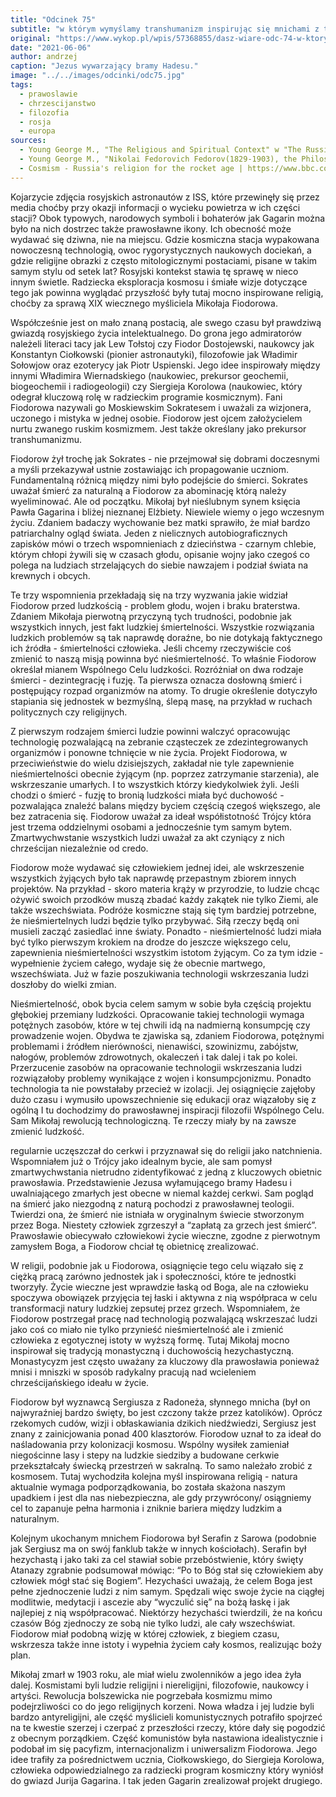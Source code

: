```yaml
---
title: "Odcinek 75"
subtitle: "w którym wymyślamy transhumanizm inspirując się mnichami z tajgi."
original: "https://www.wykop.pl/wpis/57368855/dasz-wiare-odc-74-w-ktorym-czcimy-swietego-budde-l/"
date: "2021-06-06"
author: andrzej
caption: "Jezus wywarzający bramy Hadesu."
image: "../../images/odcinki/odc75.jpg"
tags:
  - prawoslawie
  - chrzescijanstwo
  - filozofia
  - rosja
  - europa
sources:
  - Young George M., "The Religious and Spiritual Context" w "The Russian Cosmists"
  - Young George M., "Nikolai Fedorovich Fedorov(1829-1903), the Philosopher of the Common Task" w "The Russian Cosmists"
  - Cosmism - Russia's religion for the rocket age | https://www.bbc.com/future/article/20210420-cosmism-russias-religion-for-the-rocket-age
---
```


Kojarzycie zdjęcia rosyjskich astronautów z ISS, które przewinęły się przez media choćby przy okazji informacji o wycieku powietrza w ich części stacji? Obok typowych, narodowych symboli i bohaterów jak Gagarin można było na nich dostrzec także prawosławne ikony. Ich obecność może wydawać się dziwna, nie na miejscu. Gdzie kosmiczna stacja wypakowana nowoczesną technologią, owoc rygorystycznych naukowych dociekań, a gdzie religijne obrazki z często mitologicznymi postaciami, pisane w takim samym stylu od setek lat? Rosyjski kontekst stawia tę sprawę w nieco innym świetle. Radziecka eksploracja kosmosu i śmiałe wizje dotyczące tego jak powinna wyglądać przyszłość były tutaj mocno inspirowane religią, choćby za sprawą XIX wiecznego myśliciela Mikołaja Fiodorowa.

Współcześnie jest on mało znaną postacią, ale swego czasu był prawdziwą gwiazdą rosyjskiego życia intelektualnego. Do grona jego admiratorów należeli literaci tacy jak Lew Tołstoj czy Fiodor Dostojewski, naukowcy jak Konstantyn Ciołkowski (pionier astronautyki), filozofowie jak Władimir Sołowjow oraz ezoterycy jak Piotr Uspienski. Jego idee inspirowały między innymi Władimira Wiernadskiego (naukowiec, prekursor geochemii, biogeochemii i radiogeologii) czy Siergieja Korolowa (naukowiec, który odegrał kluczową rolę w radzieckim programie kosmicznym). Fani Fiodorowa nazywali go Moskiewskim Sokratesem i uważali za wizjonera, uczonego i mistyka w jednej osobie. Fiodorow jest ojcem założycielem nurtu zwanego ruskim kosmizmem. Jest także określany jako prekursor transhumanizmu.

Fiodorow żył trochę jak Sokrates - nie przejmował się dobrami doczesnymi a myśli przekazywał ustnie zostawiając ich propagowanie uczniom. Fundamentalną różnicą między nimi było podejście do śmierci. Sokrates uważał śmierć za naturalną a Fiodorow za abominację którą należy wyeliminować. Ale od początku. Mikołaj był nieślubnym synem księcia Pawła Gagarina i bliżej nieznanej Elżbiety. Niewiele wiemy o jego wczesnym życiu. Zdaniem badaczy wychowanie bez matki sprawiło, że miał bardzo patriarchalny ogląd świata. Jeden z nielicznych autobiograficznych zapisków mówi o trzech wspomnieniach z dzieciństwa - czarnym chlebie, którym chłopi żywili się w czasach głodu, opisanie wojny jako czegoś co polega na ludziach strzelających do siebie nawzajem i podział świata na krewnych i obcych.

Te trzy wspomnienia przekładają się na trzy wyzwania jakie widział Fiodorow przed ludzkością - problem głodu, wojen i braku braterstwa. Zdaniem Mikołaja pierwotną przyczyną tych trudności, podobnie jak wszystkich innych, jest fakt ludzkiej śmiertelności. Wszystkie rozwiązania ludzkich problemów są tak naprawdę doraźne, bo nie dotykają faktycznego ich źródła - śmiertelności człowieka. Jeśli chcemy rzeczywiście coś zmienić to naszą misją powinna być nieśmiertelność. To właśnie Fiodorow określał mianem Wspólnego Celu ludzkości. Rozróżniał on dwa rodzaje śmierci - dezintegrację i fuzję. Ta pierwsza oznacza dosłowną śmierć i postępujący rozpad organizmów na atomy. To drugie określenie dotyczyło stapiania się jednostek w bezmyślną, ślepą masę, na przykład w ruchach politycznych czy religijnych.

Z pierwszym rodzajem śmierci ludzie powinni walczyć opracowując technologię pozwalającą na zebranie cząsteczek ze zdezintegrowanych organizmów i ponowne tchnięcie w nie życia. Projekt Fiodorowa, w przeciwieństwie do wielu dzisiejszych, zakładał nie tyle zapewnienie nieśmiertelności obecnie żyjącym (np. poprzez zatrzymanie starzenia), ale wskrzeszanie umarłych. I to wszystkich którzy kiedykolwiek żyli. Jeśli chodzi o śmierć - fuzję to bronią ludzkości miała być duchowość - pozwalająca znaleźć balans między byciem częścią czegoś większego, ale bez zatracenia się. Fiodorow uważał za ideał współistotność Trójcy która jest trzema oddzielnymi osobami a jednocześnie tym samym bytem. Zmartwychwstanie wszystkich ludzi uważał za akt czyniący z nich chrześcijan niezależnie od credo.

Fiodorow może wydawać się człowiekiem jednej idei, ale wskrzeszenie wszystkich żyjących było tak naprawdę przepastnym zbiorem innych projektów. Na przykład - skoro materia krąży w przyrodzie, to ludzie chcąc ożywić swoich przodków muszą zbadać każdy zakątek nie tylko Ziemi, ale także wszechświata. Podróże kosmiczne stają się tym bardziej potrzebne, że nieśmiertelnych ludzi będzie tylko przybywać. Siłą rzeczy będą oni musieli zacząć zasiedlać inne światy. Ponadto - nieśmiertelność ludzi miała być tylko pierwszym krokiem na drodze do jeszcze większego celu, zapewnienia nieśmiertelności wszystkim istotom żyjącym. Co za tym idzie - wypełnienie życiem całego, wydaje się że obecnie martwego, wszechświata. Już w fazie poszukiwania technologii wskrzeszania ludzi doszłoby do wielki zmian.

Nieśmiertelność, obok bycia celem samym w sobie była częścią projektu głębokiej przemiany ludzkości. Opracowanie takiej technologii wymaga potężnych zasobów, które w tej chwili idą na nadmierną konsumpcję czy prowadzenie wojen. Obydwa te zjawiska są, zdaniem Fiodorowa, potężnymi problemami i źródłem nierówności, nienawiści, szowinizmu, zabójstw, nałogów, problemów zdrowotnych, okaleczeń i tak dalej i tak po kolei. Przerzucenie zasobów na opracowanie technologii wskrzeszania ludzi rozwiązałoby problemy wynikające z wojen i konsumpcjonizmu. Ponadto technologia ta nie powstałaby przecież w izolacji. Jej osiągnięcie zajęłoby dużo czasu i wymusiło upowszechnienie się edukacji oraz wiązałoby się z ogólną I tu dochodzimy do prawosławnej inspiracji filozofii Wspólnego Celu. Sam Mikołaj rewolucją technologiczną. Te rzeczy miały by na zawsze zmienić ludzkość.

regularnie uczęszczał do cerkwi i przyznawał się do religii jako natchnienia. Wspomniałem już o Trójcy jako idealnym bycie, ale sam pomysł zmartwychwstania nietrudno zidentyfikować z jedną z kluczowych obietnic prawosławia. Przedstawienie Jezusa wyłamującego bramy Hadesu i uwalniającego zmarłych jest obecne w niemal każdej cerkwi. Sam pogląd na śmierć jako niezgodną z naturą pochodzi z prawosławnej teologii. Twierdzi ona, że śmierć nie istniała w oryginalnym świecie stworzonym przez Boga. Niestety człowiek zgrzeszył a “zapłatą za grzech jest śmierć”. Prawosławie obiecywało człowiekowi życie wieczne, zgodne z pierwotnym zamysłem Boga, a Fiodorow chciał tę obietnicę zrealizować.

W religii, podobnie jak u Fiodorowa, osiągnięcie tego celu wiązało się z ciężką pracą zarówno jednostek jak i społeczności, które te jednostki tworzyły. Życie wieczne jest wprawdzie łaską od Boga, ale na człowieku spoczywa obowiązek przyjęcia tej łaski i aktywna z nią współpraca w celu transformacji natury ludzkiej zepsutej przez grzech. Wspomniałem, że Fiodorow postrzegał pracę nad technologią pozwalającą wskrzeszać ludzi jako coś co miało nie tylko przynieść nieśmiertelność ale i zmienić człowieka z egotycznej istoty w wyższą formę. Tutaj Mikołaj mocno inspirował się tradycją monastyczną i duchowością hezychastyczną. Monastycyzm jest często uważany za kluczowy dla prawosławia ponieważ mnisi i mniszki w sposób radykalny pracują nad wcieleniem chrześcijańskiego ideału w życie.

Fiodorow był wyznawcą Sergiusza z Radoneża, słynnego mnicha (był on najwyraźniej bardzo święty, bo jest czczony także przez katolików). Oprócz rzekomych cudów, wizji i obłaskawiania dzikich niedźwiedzi, Sergiusz jest znany z zainicjowania ponad 400 klasztorów. Fiorodow uznał to za ideał do naśladowania przy kolonizacji kosmosu. Wspólny wysiłek zamieniał niegościnne lasy i stepy na ludzkie siedziby a budowane cerkwie przekształcały świecką przestrzeń w sakralną. To samo należało zrobić z kosmosem. Tutaj wychodziła kolejna myśl inspirowana religią - natura aktualnie wymaga podporządkowania, bo została skażona naszym upadkiem i jest dla nas niebezpieczna, ale gdy przywrócony/ osiągniemy cel to zapanuje pełna harmonia i zniknie bariera między ludzkim a naturalnym.

Kolejnym ukochanym mnichem Fiodorowa był Serafin z Sarowa (podobnie jak Sergiusz ma on swój fanklub także w innych kościołach). Serafin był hezychastą i jako taki za cel stawiał sobie przebóstwienie, który święty Atanazy zgrabnie podsumował mówiąc: “Po to Bóg stał się człowiekiem aby człowiek mógł stać się Bogiem”. Hezychaści uważają, że celem Boga jest pełne zjednoczenie ludzi z nim samym. Spędzali więc swoje życie na ciągłej modlitwie, medytacji i ascezie aby “wyczulić się” na bożą łaskę i jak najlepiej z nią współpracować. Niektórzy hezychaści twierdzili, że na końcu czasów Bóg zjednoczy ze sobą nie tylko ludzi, ale cały wszechświat. Fiodorow miał podobną wizję w której człowiek, z biegiem czasu, wskrzesza także inne istoty i wypełnia życiem cały kosmos, realizując boży plan.

Mikołaj zmarł w 1903 roku, ale miał wielu zwolenników a jego idea żyła dalej. Kosmistami byli ludzie religijni i niereligijni, filozofowie, naukowcy i artyści. Rewolucja bolszewicka nie pogrzebała kosmizmu mimo podejrzliwości co do jego religijnych korzeni. Nowa władza i jej ludzie byli bardzo antyreligijni, ale część myślicieli komunistycznych potrafiło spojrzeć na te kwestie szerzej i czerpać z przeszłości rzeczy, które dały się pogodzić z obecnym porządkiem. Część komunistów była nastawiona idealistycznie i podobał im się pacyfizm, internacjonalizm i uniwersalizm Fiodorowa. Jego idee trafiły za pośrednictwem ucznia, Ciołkowskiego, do Siergieja Korolowa, człowieka odpowiedzialnego za radziecki program kosmiczny który wyniósł do gwiazd Jurija Gagarina. I tak jeden Gagarin zrealizował projekt drugiego.
